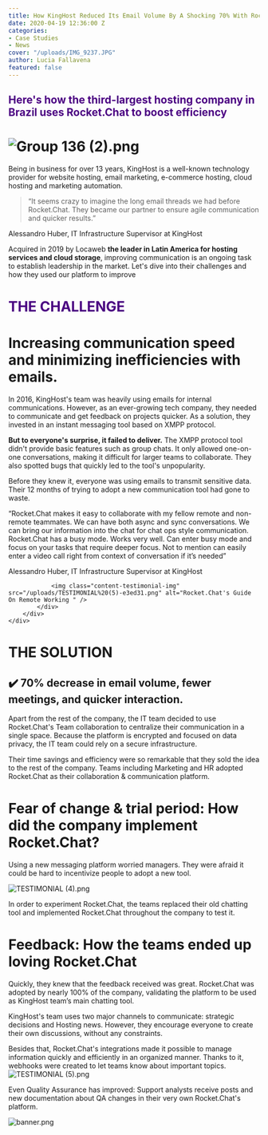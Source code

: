 ```yaml
---
title: How KingHost Reduced Its Email Volume By A Shocking 70% With Rocket.Chat
date: 2020-04-19 12:36:00 Z
categories:
- Case Studies
- News
cover: "/uploads/IMG_9237.JPG"
author: Lucia Fallavena
featured: false
---
```



<h2 style="color:indigo;">Here's how the third-largest hosting company in Brazil uses Rocket.Chat to boost efficiency</h2>

# ![Group 136 (2).png](/uploads/Group%20136%20(2).png)

Being in business for over 13 years, KingHost is a well-known technology provider for website hosting, email marketing, e-commerce hosting, cloud hosting and marketing automation.

> “It seems crazy to imagine the long email threads we had before Rocket.Chat. They became our partner to ensure agile communication and quicker results.”
>

Alessandro Huber, IT Infrastructure Supervisor at KingHost


Acquired in 2019 by Locaweb **the leader in Latin America for hosting services and cloud storage**, improving communication is an ongoing task to establish leadership in the market. Let's dive into their challenges and how they used our platform to improve


<h1 style="color:indigo;">THE CHALLENGE</h1>

# Increasing communication speed and minimizing inefficiencies with emails.

In 2016, KingHost's team was heavily using emails for internal communications. However, as an ever-growing tech company, they needed to communicate and get feedback on projects quicker. As a solution, they invested in an instant messaging tool based on XMPP protocol.

**But to everyone's surprise, it failed to deliver.** The XMPP protocol tool didn't provide basic features such as group chats. It only allowed one-on-one conversations, making it difficult for larger teams to collaborate. They also spotted bugs that quickly led to the tool's unpopularity.

Before they knew it, everyone was using emails to transmit sensitive data. Their 12 months of trying to adopt a new communication tool had gone to waste.

<section class="container">
    <div class="flex-grid grid--justify-around">
        <div class="col">
            <div class="content-testimonial">
                <div class="content-testimonial-text-right">
                    <p class="theme_type--space">“Rocket.Chat makes it easy to collaborate with my fellow remote and non-remote teammates. We can have both async and sync conversations. We can bring our information into the chat for chat ops style communication. Rocket.Chat has a busy mode. Works very well. Can enter busy mode and focus on your tasks that require deeper focus. Not to mention can easily enter a video call right from context of conversation if it’s needed”
                    </p>
                    <p class="theme_type--space"> Alessandro Huber, IT Infrastructure Supervisor at KingHost</p>
                    <div class="space--1"></div>
                </div>

                <img class="content-testimonial-img" src="/uploads/TESTIMONIAL%20(5)-e3ed31.png" alt="Rocket.Chat's Guide On Remote Working " />
            </div>
        </div>
    </div>
</section>

<div class="space--5"></div>

# **THE SOLUTION**

## ✔️ 70% decrease in email volume, fewer meetings, and quicker interaction.

Apart from the rest of the company, the IT team decided to use Rocket.Chat's Team collaboration to centralize their communication in a single space. Because the platform is encrypted and focused on data privacy, the IT team could rely on a secure infrastructure.

Their time savings and efficiency were so remarkable that they sold the idea to the rest of the company. Teams including Marketing and HR adopted Rocket.Chat as their collaboration & communication platform.

# Fear of change & trial period: How did the company implement Rocket.Chat?

Using a new messaging platform worried managers. They were afraid it could be hard to incentivize people to adopt a new tool.

![TESTIMONIAL (4).png](/uploads/TESTIMONIAL%20(4).png)

In order to experiment Rocket.Chat, the teams replaced their old chatting tool and implemented Rocket.Chat throughout the company to test it.

# Feedback: How the teams ended up loving Rocket.Chat

Quickly, they knew that the feedback received was great. Rocket.Chat was adopted by nearly 100% of the company, validating the platform to be used as KingHost team’s main chatting tool.

KingHost's team uses two major channels to communicate: strategic decisions and Hosting news. However, they encourage everyone to create their own discussions, without any constraints.

Besides that, Rocket.Chat's integrations made it possible to manage information quickly and efficiently in an organized manner. Thanks to it, webhooks were created to let teams know about important topics.![TESTIMONIAL (5).png](/uploads/TESTIMONIAL%20(5).png)

Even Quality Assurance has improved: Support analysts receive posts and new documentation about QA changes in their very own Rocket.Chat's platform.

![banner.png](/uploads/banner.png)